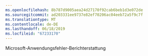 ```yaml
---
ms.openlocfilehash: 8b787d9005aea24d27170f92cab6beb1d3e072de
ms.sourcegitcommit: ad203331ee9737e82ef70206ac04eeb72a5f9c7f
ms.translationtype: MT
ms.contentlocale: de-DE
ms.lasthandoff: 06/18/2019
ms.locfileid: "67233170"
---
```

Microsoft-Anwendungsfehler-Berichterstattung
